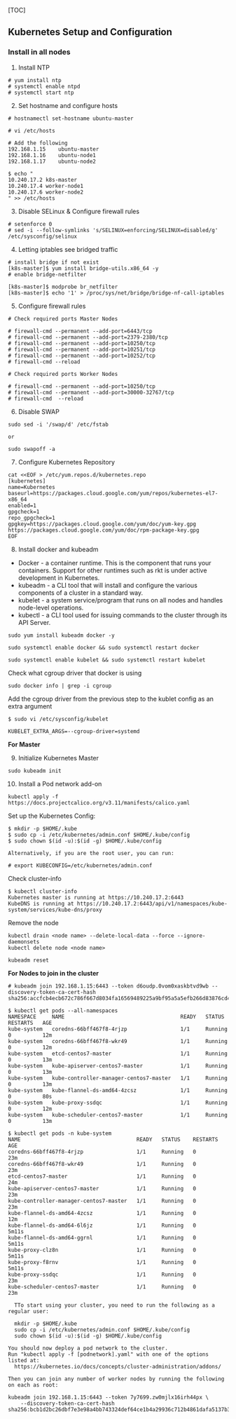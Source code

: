 [TOC]



## Kubernetes Setup and Configuration

### Install in all nodes

1. Install NTP

```
# yum install ntp
# systemctl enable ntpd
# systemctl start ntp
```

2. Set hostname and configure hosts

```
# hostnamectl set-hostname ubuntu-master
```

```
# vi /etc/hosts

# Add the following
192.168.1.15    ubuntu-master
192.168.1.16    ubuntu-node1
192.168.1.17    ubuntu-node2

$ echo "
10.240.17.2 k8s-master
10.240.17.4 worker-node1
10.240.17.6 worker-node2
" >> /etc/hosts
```

3. Disable SELinux & Configure firewall rules

```
# setenforce 0
# sed -i --follow-symlinks 's/SELINUX=enforcing/SELINUX=disabled/g' /etc/sysconfig/selinux
```

4. Letting iptables see bridged traffic

```
# install bridge if not exist 
[k8s-master]$ yum install bridge-utils.x86_64 -y
# enable bridge-netfilter

[k8s-master]$ modprobe br_netfilter   
[k8s-master]$ echo '1' > /proc/sys/net/bridge/bridge-nf-call-iptables
```

5. Configure firewall rules

```
# Check required ports Master Nodes

# firewall-cmd --permanent --add-port=6443/tcp
# firewall-cmd --permanent --add-port=2379-2380/tcp
# firewall-cmd --permanent --add-port=10250/tcp
# firewall-cmd --permanent --add-port=10251/tcp
# firewall-cmd --permanent --add-port=10252/tcp
# firewall-cmd --reload

# Check required ports Worker Nodes

# firewall-cmd --permanent --add-port=10250/tcp
# firewall-cmd --permanent --add-port=30000-32767/tcp
# firewall-cmd  --reload
```

6. Disable SWAP

```
sudo sed -i '/swap/d' /etc/fstab

or

sudo swapoff -a
```

7. Configure Kubernetes Repository

```
cat <<EOF > /etc/yum.repos.d/kubernetes.repo
[kubernetes]
name=Kubernetes
baseurl=https://packages.cloud.google.com/yum/repos/kubernetes-el7-x86_64
enabled=1
gpgcheck=1
repo_gpgcheck=1
gpgkey=https://packages.cloud.google.com/yum/doc/yum-key.gpg https://packages.cloud.google.com/yum/doc/rpm-package-key.gpg
EOF
```

8. Install docker and kubeadm

* Docker - a container runtime. This is the component that runs your containers. Support for other runtimes such as rkt is under active development in Kubernetes.
* kubeadm - a CLI tool that will install and configure the various components of a cluster in a standard way.
* kubelet - a system service/program that runs on all nodes and handles node-level operations.
* kubectl - a CLI tool used for issuing commands to the cluster through its API Server.

```
sudo yum install kubeadm docker -y

sudo systemctl enable docker && sudo systemctl restart docker

sudo systemctl enable kubelet && sudo systemctl restart kubelet

```


Check what cgroup driver that docker is using

```
sudo docker info | grep -i cgroup
```

Add the cgroup driver from the previous step to the kublet config as an extra argument

```
$ sudo vi /etc/sysconfig/kubelet

KUBELET_EXTRA_ARGS=--cgroup-driver=systemd

```

<b>For Master</b>

9. Initialize Kubernetes Master

```
sudo kubeadm init
```

10. Install a Pod network add-on

```
kubectl apply -f https://docs.projectcalico.org/v3.11/manifests/calico.yaml
```

Set up the Kubernetes Config:

```
$ mkdir -p $HOME/.kube
$ sudo cp -i /etc/kubernetes/admin.conf $HOME/.kube/config
$ sudo chown $(id -u):$(id -g) $HOME/.kube/config

Alternatively, if you are the root user, you can run:

# export KUBECONFIG=/etc/kubernetes/admin.conf
```



Check cluster-info

```
$ kubectl cluster-info
Kubernetes master is running at https://10.240.17.2:6443
KubeDNS is running at https://10.240.17.2:6443/api/v1/namespaces/kube-system/services/kube-dns/proxy
```

Remove the node

```
kubectl drain <node name> --delete-local-data --force --ignore-daemonsets
kubectl delete node <node name>

kubeadm reset
```


<b>For Nodes to join in the cluster</b>

```
# kubeadm join 192.168.1.15:6443 --token d6oudp.0vom0xaskbtvd9wb --discovery-token-ca-cert-hash sha256:accfcb4ecb672c786f667d8034fa16569489225a9bf95a5a5efb266d83876cd4

```


```
$ kubectl get pods --all-namespaces
NAMESPACE     NAME                                     READY   STATUS    RESTARTS   AGE
kube-system   coredns-66bff467f8-4rjzp                 1/1     Running   0          12m
kube-system   coredns-66bff467f8-wkr49                 1/1     Running   0          12m
kube-system   etcd-centos7-master                      1/1     Running   0          13m
kube-system   kube-apiserver-centos7-master            1/1     Running   0          13m
kube-system   kube-controller-manager-centos7-master   1/1     Running   0          13m
kube-system   kube-flannel-ds-amd64-4zcsz              1/1     Running   0          80s
kube-system   kube-proxy-ssdqc                         1/1     Running   0          12m
kube-system   kube-scheduler-centos7-master            1/1     Running   0          13m
```


```
$ kubectl get pods -n kube-system 
NAME                                     READY   STATUS    RESTARTS   AGE
coredns-66bff467f8-4rjzp                 1/1     Running   0          23m
coredns-66bff467f8-wkr49                 1/1     Running   0          23m
etcd-centos7-master                      1/1     Running   0          24m
kube-apiserver-centos7-master            1/1     Running   0          23m
kube-controller-manager-centos7-master   1/1     Running   0          23m
kube-flannel-ds-amd64-4zcsz              1/1     Running   0          12m
kube-flannel-ds-amd64-6l6jz              1/1     Running   0          5m11s
kube-flannel-ds-amd64-ggrnl              1/1     Running   0          5m11s
kube-proxy-clz8n                         1/1     Running   0          5m11s
kube-proxy-f8rnv                         1/1     Running   0          5m11s
kube-proxy-ssdqc                         1/1     Running   0          23m
kube-scheduler-centos7-master            1/1     Running   0          23m
```

```
  TTo start using your cluster, you need to run the following as a regular user:

  mkdir -p $HOME/.kube
  sudo cp -i /etc/kubernetes/admin.conf $HOME/.kube/config
  sudo chown $(id -u):$(id -g) $HOME/.kube/config

You should now deploy a pod network to the cluster.
Run "kubectl apply -f [podnetwork].yaml" with one of the options listed at:
  https://kubernetes.io/docs/concepts/cluster-administration/addons/

Then you can join any number of worker nodes by running the following on each as root:

kubeadm join 192.168.1.15:6443 --token 7y7699.zw0mjlx16irh44px \
    --discovery-token-ca-cert-hash sha256:bcb1d2bc26dbf7e3e98a4bb743324def64ce1b4a29936c712b4861dafa5137b3
```